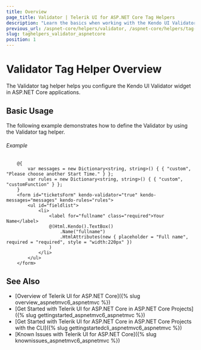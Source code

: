 ```yaml
---
title: Overview
page_title: Validator | Telerik UI for ASP.NET Core Tag Helpers
description: "Learn the basics when working with the Kendo UI Validator tag helper for ASP.NET Core (MVC 6 or ASP.NET Core MVC)."
previous_url: /aspnet-core/helpers/validator, /aspnet-core/helpers/tag-helpers/validator
slug: taghelpers_validator_aspnetcore
position: 1
---
```


# Validator Tag Helper Overview

The Validator tag helper helps you configure the Kendo UI Validator widget in ASP.NET Core applications.

## Basic Usage

The following example demonstrates how to define the Validator by using the Validator tag helper.

###### Example

		@{
			var messages = new Dictionary<string, string>() { { "custom", "Please choose another Start Time." } };
			var rules = new Dictionary<string, string>() { { "custom", "customFunction" } };
		}
        <form id="ticketsForm" kendo-validator="true" kendo-messages="messages" kendo-rules="rules">
            <ul id="fieldlist">
                <li>
                    <label for="fullname" class="required">Your Name</label>
                    @(Html.Kendo().TextBox()
						.Name("fullname")
						.HtmlAttributes(new { placeholder = "Full name", required = "required", style = "width:220px" })
                    )
                </li>             
            </ul>
        </form>

## See Also

* [Overview of Telerik UI for ASP.NET Core]({% slug overview_aspnetmvc6_aspnetmvc %})
* [Get Started with Telerik UI for ASP.NET Core in ASP.NET Core Projects]({% slug gettingstarted_aspnetmvc6_aspnetmvc %})
* [Get Started with Telerik UI for ASP.NET Core in ASP.NET Core Projects with the CLI]({% slug gettingstartedcli_aspnetmvc6_aspnetmvc %})
* [Known Issues with Telerik UI for ASP.NET Core]({% slug knownissues_aspnetmvc6_aspnetmvc %})
